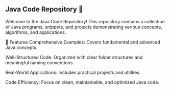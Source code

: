 ## Java Code Repository 📘

Welcome to the Java Code Repository! This repository contains a collection of Java programs, snippets, and projects demonstrating various concepts, algorithms, and applications.

🌟 Features
Comprehensive Examples: Covers fundamental and advanced Java concepts.

Well-Structured Code: Organized with clear folder structures and meaningful naming conventions.

Real-World Applications: Includes practical projects and utilities.

Code Efficiency: Focus on clean, maintainable, and optimized Java code.

